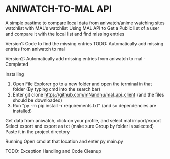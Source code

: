 # ANIWATCH-TO-MAL API

A simple pastime to compare local data from aniwatch/anime watching sites watchlist with MAL's watchlist
Using MAL API to Get a Public list of a user and compare it with the local list
and find missing entries

Version1: Code to find the missing entries
TODO: Automatically add missing entries from aniwatch to mal

Version2: 
Automatically add missing entries from aniwatch to mal - Completed

Installing
1) Open File Explorer go to a new folder and open the terminal in that folder (By typing cmd into the search bar)
2) Enter git clone https://github.com/mNandhu/mal_api_client (and the files should be downloaded)
3) Run "py -m pip install -r requirements.txt" (and so dependencies are installed)

Get data from aniwatch, click on your profile, and select mal import/export
Select export and export as txt (make sure Group by folder is selected)
Paste it in the project directory

Running
Open cmd at that location and enter py main.py

TODO: Exception Handling and Code Cleanup
